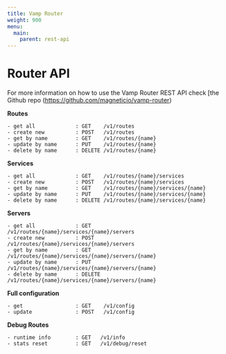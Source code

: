 ```yaml
---
title: Vamp Router
weight: 900
menu:
  main:
    parent: rest-api
---
```

# Router API

For more information on how to use the Vamp Router REST API check [the Github repo (https://github.com/magneticio/vamp-router)

**Routes**
```
- get all             : GET    /v1/routes
- create new          : POST   /v1/routes
- get by name         : GET    /v1/routes/{name}
- update by name      : PUT    /v1/routes/{name}
- delete by name      : DELETE /v1/routes/{name}
```

**Services**
```
- get all             : GET    /v1/routes/{name}/services
- create new          : POST   /v1/routes/{name}/services
- get by name         : GET    /v1/routes/{name}/services/{name}
- update by name      : PUT    /v1/routes/{name}/services/{name}
- delete by name      : DELETE /v1/routes/{name}/services/{name}
```

**Servers**
```
- get all             : GET    /v1/routes/{name}/services/{name}/servers
- create new          : POST   /v1/routes/{name}/services/{name}/servers
- get by name         : GET    /v1/routes/{name}/services/{name}/servers/{name}
- update by name      : PUT    /v1/routes/{name}/services/{name}/servers/{name}
- delete by name      : DELETE /v1/routes/{name}/services/{name}/servers/{name}
```

**Full configuration**
```
- get                 : GET    /v1/config
- update              : POST   /v1/config
```

**Debug Routes**
```
- runtime info        : GET   /v1/info
- stats reset         : GET   /v1/debug/reset
```